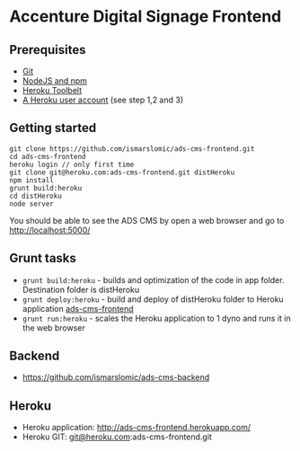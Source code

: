 # Accenture Digital Signage Frontend

## Prerequisites
* [Git](http://git-scm.com/downloads)
* [NodeJS and npm](http://nodejs.org/download/)
* [Heroku Toolbelt](https://toolbelt.heroku.com/)
* [A Heroku user account](https://devcenter.heroku.com/articles/quickstart) (see step 1,2 and 3)


## Getting started
```
git clone https://github.com/ismarslomic/ads-cms-frontend.git
cd ads-cms-frontend
heroku login // only first time
git clone git@heroku.com:ads-cms-frontend.git distHeroku
npm install
grunt build:heroku
cd distHeroku
node server
```

You should be able to see the ADS CMS by open a web browser and go to [http://localhost:5000/](http://localhost:5000/)

## Grunt tasks
* ``` grunt build:heroku ``` - builds and optimization of the code in app folder. Destination folder is distHeroku
* ``` grunt deploy:heroku ``` - build and deploy of distHeroku folder to Heroku application [ads-cms-frontend](http://ads-cms-frontend.herokuapp.com/)
* ``` grunt run:heroku ``` - scales the Heroku application to 1 dyno and runs it in the web browser

## Backend
* https://github.com/ismarslomic/ads-cms-backend

## Heroku
* Heroku application: http://ads-cms-frontend.herokuapp.com/
* Heroku GIT: git@heroku.com:ads-cms-frontend.git
